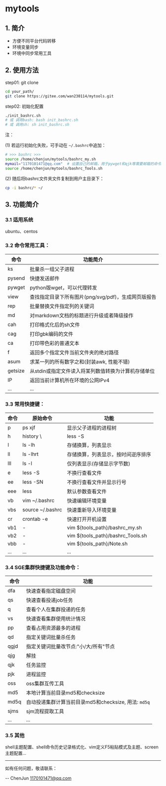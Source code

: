 # mytools

## 1. 简介

- 方便不同平台代码转移
- 环境变量同步
- 环境中同步常用工具

## 2. 使用方法
step01: git clone
```bash
cd your_path/
git clone https://gitee.com/wan230114/mytools.git
```
step02: 初始化配置
```bash
./init_bashrc.sh
# 或 调用bash: bash init_bashrc.sh
# 或 调用sh: sh init_bashrc.sh
```
注：

(1) 若运行初始化失败，可手动在 `~/.bashrc`中追加：
```bash
# >>> bashrc >>>
source /home/chenjun/mytools/bashrc_my.sh
mymail="1170101471@qq.com"  # 设置自己的邮箱，用于pywget和qjk等需要邮箱的命令
source /home/chenjun/mytools/bashrc_Tools.sh
```

(2) 随后将bashrc文件夹文件复制到用户主目录下：
```bash
cp -i bashrc/* ~/
```

## 3. 功能简介
### 3.1 适用系统
ubuntu、centos

### 3.2 命令常用工具：

| 命令    | 功能简介                                            |
|---------|-----------------------------------------------------|
| ks      | 批量杀一组父子进程                                  |
| pysend  | 快捷发送邮件                                        |
| pywget  | python版wget，可以代理转发                          |
| view    | 查找指定目录下所有图片(png/svg/pdf)，生成网页版报告 |
| rep     | 批量替换文件指定列的关键词                          |
| md      | 对markdown文档的标题进行升级或者降级操作            |
| cah     | 打印格式化后的sh文件                                |
| cag     | 打印gbk编码的文件                                   |
| ca      | 打印带色彩的普通文本                                |
| f       | 返回多个指定文件当前文件夹的绝对路径                |
| asum    | 求某一列的所有数字之和(封装awk, 性能不错)           |
| getsize | 从stdin或指定文件读入将某列数值转换为计算机存储单位 |
| IP      | 返回当前计算机所在环境的公网IPv4                    |
| ...     | ...                                                 |

### 3.3 常用快捷键：
| 命令 | 原始命令         | 功能                               |
|------|------------------|------------------------------------|
| p    | ps xjf           | 显示父子进程的进程树               |
| h    | history \        | less -S|显示命令历史记录           |
| l    | ls -lh           | 存储换算，列表显示                 |
| ll   | ls -lhrt         | 存储换算，列表显示，按时间逆序排序 |
| lll  | ls -l            | 仅列表显示(存储显示字节数)         |
| e    | less -S          | 不换行查看文件                     |
| ee   | less -SN         | 不换行查看文件并显示行号           |
| eee  | less             | 默认参数查看文件                   |
| vb   | vim ~/.bashrc    | 快速编辑环境变量                   |
| vbs  | source ~/.bashrc | 快速重新导入环境变量               |
| cr   | crontab -e       | 快速打开开机设置                   |
| vb1  | -                | vim ${tools_path}/bashrc_my.sh     |
| vb2  | -                | vim ${tools_path}/bashrc_Tools.sh  |
| vbb  | -                | vim ${tools_path}/Note.sh          |
| ...  | ...              | ...                                |

### 3.4 SGE集群快捷键及功能命令：
| 命令 | 功能                                                 |
|------|------------------------------------------------------|
| dfa  | 快速查看指定磁盘空间                                 |
| qs   | 快速查看投递job任务                                  |
| q    | 查看个人在集群投递的任务                             |
| vs   | 快速查看集群使用统计情况                             |
| pp   | 查看占用资源最多的进程                               |
| qd   | 指定关键词批量杀任务                                 |
| qgjd | 指定关键词批量改节点:"小/大/所有"节点                |
| qjg  | 解挂                                                 |
| qjk  | 任务监控                                             |
| pjk  | 进程监控                                             |
| oss  | oss集群互传工具                                      |
| md5  | 本地计算当前目录md5和checksize                       |
| md5q | 自动投递集群计算当前目录md5和checksize, 用法: `md5q` |
| sjms | sjm流程提取工具                                      |
| ...  | ...                                                  |

### 3.5 其他

shell主题配置、shell命令历史记录格式化、vim定义F5粘贴模式及主题、screen主题配置...

---

如有任何问题，敬请联系：

-- ChenJun 1170101471@qq.com